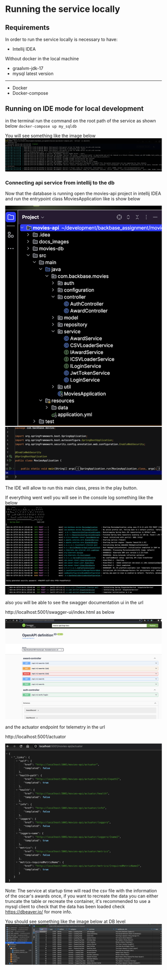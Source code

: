 # Running the service locally

## Requirements
In order to run the service locally is necessary to have:

- Intellij IDEA

Without docker in the local machine
- graalvm-jdk-17
- mysql latest version

---------------------------
- Docker
- Docker-compose

## Running on IDE mode for local development

in the terminal run the command on the root path of the service as shown below
``
docker-compose up my_sqldb
``

You will see something like the image below
![img.png](./docs_images/mysql_container_compose_output.png)

### Connecting api service from intellij to the db

Now that the database is running open the movies-api project
in intellij IDEA and run the entrypoint class MoviesApplication like is show below

![img.png](./docs_images/service_project_structure.png)
![img.png](./docs_images/service_entrypoint_class.png)

The IDE will allow to run this main class, press in the play button.

If everything went well you will see in the console log something like the below
![img.png](./docs_images/service_startup_log.png)
![img.png](./docs_images/service_startup_log1.png)

also you will be able to see the swagger documentation ui in the url

http://localhost:5001/swagger-ui/index.html as below

![swagger_ui.png](./docs_images/swagger_ui.png)

and the actuator endpoint for telemetry in the url

http://localhost:5001/actuator

![actuator_endpoint.png](./docs_images/actuator_endpoint.png)

Note: The service at startup time will read the csv file with the information
of the oscar's awards once, if you want to recreate the data you can either truncate the table or recreate the container, 
it's recommended to use a mysql client to check that the data
has been loaded check https://dbeaver.io/ for more info.

You should see something like the image below at DB level
![db_data.png](./docs_images/db_data.png)
